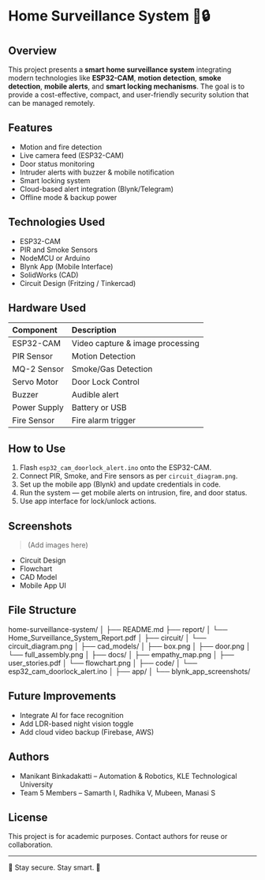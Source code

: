 # Home Surveillance System 🏡🔒

## Overview
This project presents a **smart home surveillance system** integrating modern technologies like **ESP32-CAM**, **motion detection**, **smoke detection**, **mobile alerts**, and **smart locking mechanisms**. The goal is to provide a cost-effective, compact, and user-friendly security solution that can be managed remotely.

## Features
- Motion and fire detection
- Live camera feed (ESP32-CAM)
- Door status monitoring
- Intruder alerts with buzzer & mobile notification
- Smart locking system
- Cloud-based alert integration (Blynk/Telegram)
- Offline mode & backup power

## Technologies Used
- ESP32-CAM
- PIR and Smoke Sensors
- NodeMCU or Arduino
- Blynk App (Mobile Interface)
- SolidWorks (CAD)
- Circuit Design (Fritzing / Tinkercad)

## Hardware Used
| Component | Description |
|:----------|:------------|
| ESP32-CAM | Video capture & image processing |
| PIR Sensor | Motion Detection |
| MQ-2 Sensor | Smoke/Gas Detection |
| Servo Motor | Door Lock Control |
| Buzzer | Audible alert |
| Power Supply | Battery or USB |
| Fire Sensor | Fire alarm trigger |

## How to Use
1. Flash `esp32_cam_doorlock_alert.ino` onto the ESP32-CAM.
2. Connect PIR, Smoke, and Fire sensors as per `circuit_diagram.png`.
3. Set up the mobile app (Blynk) and update credentials in code.
4. Run the system — get mobile alerts on intrusion, fire, and door status.
5. Use app interface for lock/unlock actions.

## Screenshots
> (Add images here)
- Circuit Design  
- Flowchart  
- CAD Model  
- Mobile App UI

## File Structure
home-surveillance-system/
│
├── README.md
├── report/
│   └── Home_Surveillance_System_Report.pdf
│
├── circuit/
│   └── circuit_diagram.png
│
├── cad_models/
│   ├── box.png
│   ├── door.png
│   └── full_assembly.png
│
├── docs/
│   ├── empathy_map.png
│   ├── user_stories.pdf
│   └── flowchart.png
│
├── code/
│   └── esp32_cam_doorlock_alert.ino
│
├── app/
│   └── blynk_app_screenshots/


## Future Improvements
- Integrate AI for face recognition
- Add LDR-based night vision toggle
- Add cloud video backup (Firebase, AWS)

## Authors
- Manikant Binkadakatti – Automation & Robotics, KLE Technological University
- Team 5 Members – Samarth I, Radhika V, Mubeen, Manasi S

## License
This project is for academic purposes. Contact authors for reuse or collaboration.

---
📱 Stay secure. Stay smart. 🔐
